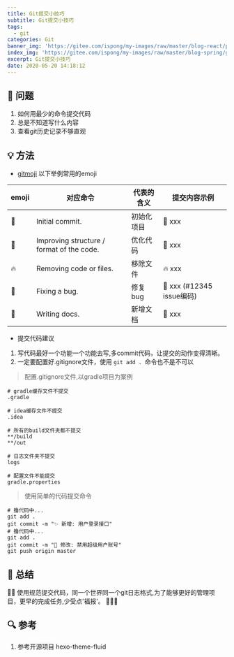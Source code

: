 ```yaml
---
title: Git提交小技巧
subtitle: Git提交小技巧
tags:
  - git
categories: Git
banner_img: 'https://gitee.com/ispong/my-images/raw/master/blog-react/page.png'
index_img: 'https://gitee.com/ispong/my-images/raw/master/blog-spring/git/git.png'
excerpt: Git提交小技巧
date: 2020-05-20 14:18:12
---
```


## 🙋 问题
    
1. 如何用最少的命令提交代码
2. 总是不知道写什么内容
3. 查看git历史记录不够直观 

## 💡 方法

- [gitmoji](https://gitmoji.carloscuesta.me/) 以下举例常用的emoji

| emoji | 对应命令 | 代表的含义 | 提交内容示例 |
| --- | --- | --- |--- |
| 🎉 | Initial commit. | 初始化项目 | :tada: xxx | 
| 🎨 | Improving structure / format of the code. | 优化代码 | :art: xxx | 
| 🔥 | Removing code or files. | 移除文件 | :fire: xxx  |
| 🐛 | Fixing a bug. | 修复bug | :bug: xxx (#12345 issue编码) |
| 📝 | Writing docs. | 新增文档 | :pencil: xxx | 

- 提交代码建议

1. 写代码最好一个功能一个功能去写,多commit代码，让提交的动作变得清晰。
2. 一定要配置好.gitignore文件，使用 `git add . `命令也不是不可以

> 配置.gitignore文件,以gradle项目为案例
```.gitignore
# gradle缓存文件不提交
.gradle

# idea缓存文件不提交
.idea

# 所有的build文件夹都不提交
**/build
**/out

# 日志文件夹不提交
logs

# 配置文件不能提交
gradle.properties
```

> 使用简单的代码提交命令
```shell script
# 撸代码中...
git add .
git commit -m "✨ 新增: 用户登录接口"
# 撸代码中...
git add .
git commit -m "📝 修改: 禁用超级用户账号"
git push origin master
```

## 📝 总结

🎈🎈 使用规范提交代码，同一个世界同一个git日志格式,为了能够更好的管理项目，更早的完成任务,少受点'福报'。 🎉🎉🎉

## 🔍 参考

1. 参考开源项目 hexo-theme-fluid